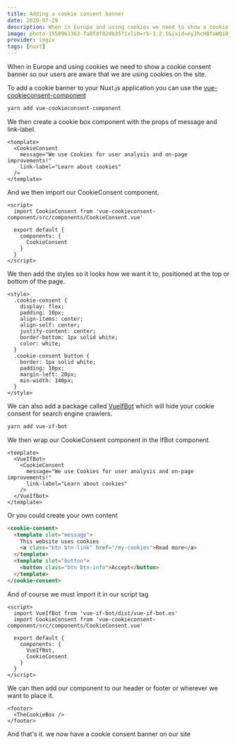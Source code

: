 ```yaml
---
title: Adding a cookie consent banner
date: 2020-07-29
description: When in Europe and using cookies we need to show a cookie consent banner so our users are aware that we are using cookies on the site.
image: photo-1558961363-fa8fdf82db35?ixlib=rb-1.2.1&ixid=eyJhcHBfaWQiOjEyMDd9&auto=format&fit=crop
provider: imgix
tags: [nuxt]
---
```


When in Europe and using cookies we need to show a cookie consent banner so our users are aware that we are using cookies on the site.

To add a cookie banner to your Nuxt.js application you can use the [vue-cookieconsent-component](https://github.com/EvodiaAut/vue-cookieconsent-component)

```bash
yarn add vue-cookieconsent-component
```

We then create a cookie box component with the props of message and link-label.

```html{}[CookieBox.vue]
<template>
  <CookieConsent
    message="We use Cookies for user analysis and on-page improvements!"
    link-label="Learn about cookies"
  />
</template>
```

And we then import our CookieConsent component.

```html{}[CookieBox.vue]
<script>
  import CookieConsent from 'vue-cookieconsent-component/src/components/CookieConsent.vue'

  export default {
    components: {
      CookieConsent
    }
  }
</script>
```

We then add the styles so it looks how we want it to, positioned at the top or bottom of the page.

```html{}[CookieBox.vue]
<style>
  .cookie-consent {
    display: flex;
    padding: 10px;
    align-items: center;
    align-self: center;
    justify-content: center;
    border-bottom: 1px solid white;
    color: white;
  }
  .cookie-consent button {
    border: 1px solid white;
    padding: 10px;
    margin-left: 20px;
    min-width: 140px;
  }
</style>
```

We can also add a package called [VueIfBot](https://github.com/Developmint/vue-if-bot#readme) which will hide your cookie consent for search engine crawlers.

```bash
yarn add vue-if-bot
```

We then wrap our CookieConsent component in the IfBot component.

```html{}[CookieBox.vue]
<template>
  <VueIfBot>
    <CookieConsent
      message="We use Cookies for user analysis and on-page improvements!"
      link-label="Learn about cookies"
    />
  </VueIfBot>
</template>
```

Or you could create your own content

```html
<cookie-consent>
  <template slot="message">
    This website uses cookies
    <a class="btn btn-link" href="/my-cookies">Read more</a>
  </template>
  <template slot="button">
    <button class="btn btn-info">Accept</button>
  </template>
</cookie-consent>
```

And of course we must import it in our script tag

```html{}[CookieBox.vue]
<script>
  import VueIfBot from 'vue-if-bot/dist/vue-if-bot.es'
  import CookieConsent from 'vue-cookieconsent-component/src/components/CookieConsent.vue'

  export default {
    components: {
      VueIfBot,
      CookieConsent
    }
  }
</script>
```

We can then add our component to our header or footer or wherever we want to place it.

```html{}[TheFooter.vue]
<footer>
  <TheCookieBox />
</footer>
```

And that's it. we now have a cookie consent banner on our site
